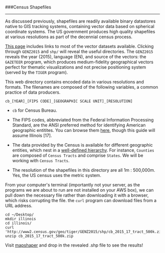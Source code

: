 ###Census Shapefiles

-----

As discussed previously, shapefiles are readily available binary datastores native to GIS tracking systems, containing vector data based on spherical coordinate systems. The US government produces high quality shapefiles at various resolutions as part of the decennial census process.

[This page](http://www2.census.gov/geo/tiger/) includes links to most of the vector datasets available. Clicking through `GENZ2015` and `shp/` will reveal the useful directories. The `GENZ2015` reveals the year (2015), language (EN), and source of the vectors: the `GAZETEER` program, which produces medium-fidelity geographical vectors perfect for thematic visualizations and not precise positioning system (served by the `TIGER` program).

This web directory contains encoded data in various resolutions and formats. The filenames are composed of the following variables, a common practice of data producers.

```
cb_[YEAR]_[FIPS CODE]_[GEOGRAPHIC SCALE UNIT]_[RESOLUTION]
```

- `cb` for Census Bureau. 

- The FIPS codes, abbreviated from the Federal Information Processing Standard, are the ANSI preferred method for identifying American geographic entitites. You can browse them [here](https://www.census.gov/geo/reference/ansi_statetables.html), though this guide will assume Illinois [17].

- The data provided by the Census is available for different geographic entities, which nest in a [well-defined hierarchy](http://blogs.census.gov/2014/07/31/understanding-geographic-relationships-counties-places-tracts-and-more/). For instance, `Counties` are composed of `Census Tracts` and comprise `States`. We will be working with `Census Tracts`.

- The resolution of the shapefiles in this directory are all 1m : 500,000m. Yes, the US census uses the metric system.

From your computer's terminal (importantly not your server, as the programs we are about to run are not installed on your AWS box), we can pull down the necessary file rather than downloading it with a browser, which risks corrupting the file. the `curl` program can download files from a URL address.

```
cd ~/Desktop/
mkdir illinois
cd illinois/
curl 'http://www2.census.gov/geo/tiger/GENZ2015/shp/cb_2015_17_tract_500k.zip`
unzip cb_2015_17_tract_500k.zip
```

Visit [mapshaper](http://www.mapshaper.org) and drop in the revealed .shp file to see the results!
